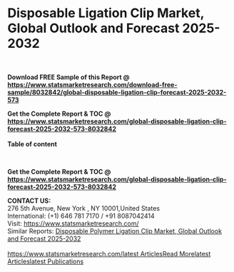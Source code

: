 <h1>Disposable Ligation Clip Market, Global Outlook and Forecast 2025-2032</h1><br/><p><strong>Download FREE Sample of this Report @ <a href="https://www.statsmarketresearch.com/download-free-sample/8032842/global-disposable-ligation-clip-forecast-2025-2032-573">https://www.statsmarketresearch.com/download-free-sample/8032842/global-disposable-ligation-clip-forecast-2025-2032-573</a></strong></p><div><b>Get the Complete Report & TOC @ <a href="https://www.statsmarketresearch.com/global-disposable-ligation-clip-forecast-2025-2032-573-8032842">https://www.statsmarketresearch.com/global-disposable-ligation-clip-forecast-2025-2032-573-8032842</a></b></div><br><b>Table of content</b><p><br><div><b>Get the Complete Report & TOC @ <a href="https://www.statsmarketresearch.com/global-disposable-ligation-clip-forecast-2025-2032-573-8032842">https://www.statsmarketresearch.com/global-disposable-ligation-clip-forecast-2025-2032-573-8032842</a></b></div></p> <b>CONTACT US:</b><br>276 5th Avenue, New York , NY 10001,United States<br>International: (+1) 646 781 7170 / +91 8087042414<br>Visit: <a href="https://www.statsmarketresearch.com/">https://www.statsmarketresearch.com/</a><br>Similar Reports: <a href="https://www.statsmarketresearch.com/global-disposable-ligation-clip-forecast-2025-2032-573-8032842">Disposable Polymer Ligation Clip Market, Global Outlook and Forecast 2025-2032</a><br/><br/><a href="https://gyeongbokgung.com">https://www.statsmarketresearch.com/</a><a href="https://hallyeomaritime.com">latest Articles</a><a href="https://jingwansa.com">Read More</a><a href=https://nguoiviet.jp/">latest Articles</a><a href="https://www.intelmarketresearch.com/">latest Publications</a>